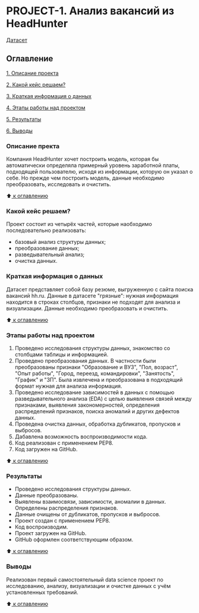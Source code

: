 # PROJECT-1. Анализ вакансий из HeadHunter

[Датасет](https://drive.google.com/file/d/1Kb78mAWYKcYlellTGhIjPI-bCcKbGuTn/view) 

 ## Оглавление
 [1. Описание проекта](https://github.com/Nadarsa/sf_data_science/tree/main/PROJECT-1/README.md#Описание-проекта)

 [2. Какой кейс решаем?](https://github.com/Nadarsa/sf_data_science/tree/main/PROJECT-1/README.md#Какой-кейс-решаем)

 [3. Краткая информация о данных](https://github.com/Nadarsa/sf_data_science/tree/main/PROJECT-1/README.md#Краткая-информация-о-данных)

 [4. Этапы работы над проектом](https://github.com/Nadarsa/sf_data_science/tree/main/PROJECT-1/README.md#Этапы-работы-над-проектом)

 [5. Результаты](https://github.com/Nadarsa/sf_data_science/tree/main/PROJECT-1/README.md#Результаты)
 
 [6. Выводы](https://github.com/Nadarsa/sf_data_science/tree/main/PROJECT-1/README.md#Выводы)


### Описание пректа 
Компания HeadHunter хочет построить модель, которая бы автоматически определяла примерный уровень заработной платы, подходящей пользователю, исходя из информации, которую он указал о себе. Но прежде чем построить модель, данные необходимо преобразовать, исследовать и очистить.

:arrow_up:[ к оглавлению](https://github.com/Nadarsa/sf_data_science/tree/main/PROJECT-1/README.md#Оглавление)

### Какой кейс решаем?
Проект состоит из четырёх частей, которые наобходимо последовательно реализовать: 
- базовый анализ структуры данных;
- преобразование данных;
- разведывательный анализ;
- очистка данных.

### Краткая информация о данных
Датасет представляет собой базу резюме, выгруженную с сайта поиска вакансий hh.ru. Данные в датасете "грязные": нужная информация находится в строках столбцов, признаки не подходят для анализа и визуализации. Данные необходимо преобразовать и очистить.

:arrow_up:[ к оглавлению](https://github.com/Nadarsa/sf_data_science/tree/main/PROJECT-1/README.md#Оглавление)

### Этапы работы над проектом
1) Проведено исследования структуры данных, знакомство со столбцами таблицы и информацией.
2) Проведено преобразования данных. В частности были преобразованы признаки "Образование и ВУЗ", "Пол, возраст", "Опыт работы", "Город, переезд, командировки", "Занятость", "График" и "ЗП". Была извлечена и преобразована в подходящий формат нужная для анализа информация.
3) Проведено исследование зависимостей в данных с помощью разведывательного анализа (EDA) с целью выявления связей между признаками, выявления закономерностей, определения распределений признаков, поиска аномалий и других дефектов данных.
4) Проведена очистка данных, обработка дубликатов, пропусков и выбросов.
5) Дабавлена возможность воспроизводимости кода.
6) Код реализован с применением РЕР8.
7) Код загружен на GitHub.

:arrow_up:[ к оглавлению](https://github.com/Nadarsa/sf_data_science/tree/main/PROJECT-1/README.md#Оглавление)

### Результаты
- Проведено исследования структуры данных.
- Данные преобразованы.
- Выявлены взаимосвязи, зависимости, аномалии в данных. Определены распределения признаков.
- Данные очищены от дубликатов, пропусков и выбросов.
- Проект создан с применением PEP8.
- Код воспроизводим.
- Проект загружен на GitHub.
- GitHub оформлен соответствующим образом.

:arrow_up:[ к оглавлению](https://github.com/Nadarsa/sf_data_science/tree/main/PROJECT-1/README.md#Оглавление)

### Выводы
Реализован первый самостоятельный data science проект по исследованию, анализу, визуализации и очистке данных с учём установленных требований.

:arrow_up:[ к оглавлению](https://github.com/Nadarsa/sf_data_science/tree/main/PROJECT-1/README.md#Оглавление)
